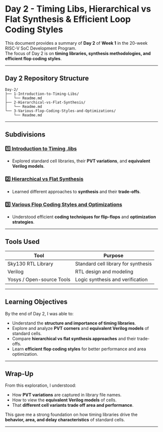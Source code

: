 # Day 2 - Timing Libs, Hierarchical vs Flat Synthesis & Efficient Loop Coding Styles

This document provides a summary of **Day 2** of **Week 1** in the 20-week RISC-V SoC Development Program.  
The focus of Day 2 is on **timing libraries, synthesis methodologies, and efficient flop coding styles**.

---

## Day 2 Repository Structure

```tree
Day-2/
├── 1-Introduction-to-Timing-Libs/
│   └── Readme.md
├── 2-Hierarchical-vs-Flat-Synthesis/
│   └── Readme.md
└── 3-Various-Flop-Coding-Styles-and-Optimizations/
    └── Readme.md
```
---

## Subdivisions

### [1️⃣ Introduction to Timing .libs](1-Introduction-to-Timing-Libs/Readme.md)
- Explored standard cell libraries, their **PVT variations**, and **equivalent Verilog models**.

### [2️⃣ Hierarchical vs Flat Synthesis](2-Hierarchical-vs-Flat-Synthesis/Readme.md)
- Learned different approaches to **synthesis** and their **trade-offs**.

### [3️⃣ Various Flop Coding Styles and Optimizations](3-Various-Flop-Coding-Styles-and-Optimizations/Readme.md)
- Understood efficient **coding techniques for flip-flops** and **optimization strategies**.

---
##  Tools Used

| **Tool**                   | **Purpose**                                  |
|-----------------------------|----------------------------------------------|
| Sky130 RTL Library          | Standard cell library for synthesis          |
| Verilog                     | RTL design and modeling                      |
| Yosys / Open-source Tools   | Logic synthesis and verification             |

---

## Learning Objectives

By the end of Day 2, I was able to:

- Understand the **structure and importance of timing libraries**.  
- Explore and analyze **PVT corners** and **equivalent Verilog models** of standard cells.  
- Compare **hierarchical vs flat synthesis approaches** and their trade-offs.  
- Learn **efficient flop coding styles** for better performance and area optimization.

---

## Wrap-Up  

From this exploration, I understood:  

- How **PVT variations** are captured in library file names.  
- How to view the **equivalent Verilog models** of cells.  
- That **different cell variants trade off area and performance**.  

This gave me a strong foundation on how timing libraries drive the **behavior, area, and delay characteristics** of standard cells.  

---